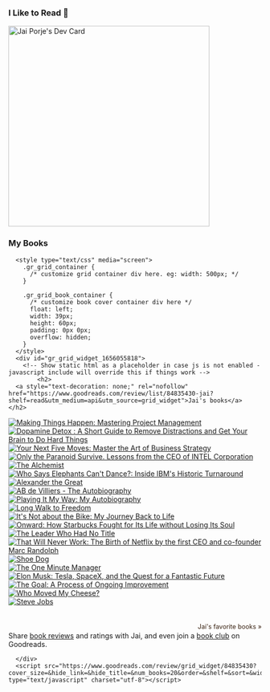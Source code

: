 ### I Like to Read 👋

<!--
**JaiPorje/JaiPorje** is a ✨ _special_ ✨ repository because its `README.md` (this file) appears on your GitHub profile.

Here are some ideas to get you started:

- 🔭 I’m currently working on ...
- 🌱 I’m currently learning ...
- 👯 I’m looking to collaborate on ...
- 🤔 I’m looking for help with ...
- 💬 Ask me about ...
- 📫 How to reach me: ...
- 😄 Pronouns: ...
- ⚡ Fun fact: ...
-->
<a href="https://app.daily.dev/JaiP"><img src="https://api.daily.dev/devcards/ef28a10dc12648668dd6f970a2368081.png?r=kpr" width="400" alt="Jai Porje's Dev Card"/></a>


### My Books
      <style type="text/css" media="screen">
        .gr_grid_container {
          /* customize grid container div here. eg: width: 500px; */
        }

        .gr_grid_book_container {
          /* customize book cover container div here */
          float: left;
          width: 39px;
          height: 60px;
          padding: 0px 0px;
          overflow: hidden;
        }
      </style>
      <div id="gr_grid_widget_1656055818">
        <!-- Show static html as a placeholder in case js is not enabled - javascript include will override this if things work -->
            <h2>
      <a style="text-decoration: none;" rel="nofollow" href="https://www.goodreads.com/review/list/84835430-jai?shelf=read&utm_medium=api&utm_source=grid_widget">Jai's books</a>
    </h2>
  <div class="gr_grid_container">
    <div class="gr_grid_book_container"><a title="Making Things Happen: Mastering Project Management" rel="nofollow" href="https://www.goodreads.com/book/show/2335148.Making_Things_Happen"><img alt="Making Things Happen: Mastering Project Management" border="0" src="https://i.gr-assets.com/images/S/compressed.photo.goodreads.com/books/1328834790l/2335148._SX50_.jpg" /></a></div>
    <div class="gr_grid_book_container"><a title="Dopamine Detox : A Short Guide to Remove Distractions and Get Your Brain to Do Hard Things (Productivity Series Book 1)" rel="nofollow" href="https://www.goodreads.com/book/show/58503121-dopamine-detox"><img alt="Dopamine Detox : A Short Guide to Remove Distractions and Get Your Brain to Do Hard Things" border="0" src="https://i.gr-assets.com/images/S/compressed.photo.goodreads.com/books/1625583631l/58503121._SX50_.jpg" /></a></div>
    <div class="gr_grid_book_container"><a title="Your Next Five Moves: Master the Art of Business Strategy" rel="nofollow" href="https://www.goodreads.com/book/show/50542735-your-next-five-moves"><img alt="Your Next Five Moves: Master the Art of Business Strategy" border="0" src="https://i.gr-assets.com/images/S/compressed.photo.goodreads.com/books/1596384027l/50542735._SY75_.jpg" /></a></div>
    <div class="gr_grid_book_container"><a title="Only the Paranoid Survive. Lessons from the CEO of INTEL Corporation" rel="nofollow" href="https://www.goodreads.com/book/show/66863.Only_the_Paranoid_Survive_Lessons_from_the_CEO_of_INTEL_Corporation"><img alt="Only the Paranoid Survive. Lessons from the CEO of INTEL Corporation" border="0" src="https://i.gr-assets.com/images/S/compressed.photo.goodreads.com/books/1389934893l/66863._SY75_.jpg" /></a></div>
    <div class="gr_grid_book_container"><a title="The Alchemist" rel="nofollow" href="https://www.goodreads.com/book/show/18144590-the-alchemist"><img alt="The Alchemist" border="0" src="https://i.gr-assets.com/images/S/compressed.photo.goodreads.com/books/1654371463l/18144590._SY75_.jpg" /></a></div>
    <div class="gr_grid_book_container"><a title="Who Says Elephants Can't Dance?: Inside IBM's Historic Turnaround" rel="nofollow" href="https://www.goodreads.com/book/show/603985.Who_Says_Elephants_Can_t_Dance_"><img alt="Who Says Elephants Can't Dance?: Inside IBM's Historic Turnaround" border="0" src="https://i.gr-assets.com/images/S/compressed.photo.goodreads.com/books/1441257523l/603985._SY75_.jpg" /></a></div>
    <div class="gr_grid_book_container"><a title="Alexander the Great" rel="nofollow" href="https://www.goodreads.com/book/show/287426.Alexander_the_Great"><img alt="Alexander the Great" border="0" src="https://i.gr-assets.com/images/S/compressed.photo.goodreads.com/books/1623544605l/287426._SY75_.jpg" /></a></div>
    <div class="gr_grid_book_container"><a title="AB de Villiers - The Autobiography" rel="nofollow" href="https://www.goodreads.com/book/show/31869989-ab-de-villiers---the-autobiography"><img alt="AB de Villiers - The Autobiography" border="0" src="https://i.gr-assets.com/images/S/compressed.photo.goodreads.com/books/1473289583l/31869989._SY75_.jpg" /></a></div>
    <div class="gr_grid_book_container"><a title="Playing It My Way: My Autobiography" rel="nofollow" href="https://www.goodreads.com/book/show/23150337-playing-it-my-way"><img alt="Playing It My Way: My Autobiography" border="0" src="https://i.gr-assets.com/images/S/compressed.photo.goodreads.com/books/1409666208l/23150337._SY75_.jpg" /></a></div>
    <div class="gr_grid_book_container"><a title="Long Walk to Freedom" rel="nofollow" href="https://www.goodreads.com/book/show/318431.Long_Walk_to_Freedom"><img alt="Long Walk to Freedom" border="0" src="https://i.gr-assets.com/images/S/compressed.photo.goodreads.com/books/1327997342l/318431._SY75_.jpg" /></a></div>
    <div class="gr_grid_book_container"><a title="It's Not about the Bike: My Journey Back to Life" rel="nofollow" href="https://www.goodreads.com/book/show/2265.It_s_Not_about_the_Bike"><img alt="It's Not about the Bike: My Journey Back to Life" border="0" src="https://i.gr-assets.com/images/S/compressed.photo.goodreads.com/books/1433639489l/2265._SY75_.jpg" /></a></div>
    <div class="gr_grid_book_container"><a title="Onward: How Starbucks Fought for Its Life without Losing Its Soul" rel="nofollow" href="https://www.goodreads.com/book/show/11345234-onward"><img alt="Onward: How Starbucks Fought for Its Life without Losing Its Soul" border="0" src="https://i.gr-assets.com/images/S/compressed.photo.goodreads.com/books/1328336245l/11345234._SX50_.jpg" /></a></div>
    <div class="gr_grid_book_container"><a title="The Leader Who Had No Title" rel="nofollow" href="https://www.goodreads.com/book/show/34100955-the-leader-who-had-no-title"><img alt="The Leader Who Had No Title" border="0" src="https://i.gr-assets.com/images/S/compressed.photo.goodreads.com/books/1486027168l/34100955._SY75_.jpg" /></a></div>
    <div class="gr_grid_book_container"><a title="That Will Never Work: The Birth of Netflix by the first CEO and co-founder Marc Randolph" rel="nofollow" href="https://www.goodreads.com/book/show/52730216-that-will-never-work"><img alt="That Will Never Work: The Birth of Netflix by the first CEO and co-founder Marc Randolph" border="0" src="https://i.gr-assets.com/images/S/compressed.photo.goodreads.com/books/1566994458l/52730216._SX50_SY75_.jpg" /></a></div>
    <div class="gr_grid_book_container"><a title="Shoe Dog" rel="nofollow" href="https://www.goodreads.com/book/show/4030991-shoe-dog"><img alt="Shoe Dog" border="0" src="https://i.gr-assets.com/images/S/compressed.photo.goodreads.com/books/1456974900l/4030991._SY75_.jpg" /></a></div>
    <div class="gr_grid_book_container"><a title="The One Minute Manager" rel="nofollow" href="https://www.goodreads.com/book/show/763362.The_One_Minute_Manager"><img alt="The One Minute Manager" border="0" src="https://i.gr-assets.com/images/S/compressed.photo.goodreads.com/books/1348155441l/763362._SY75_.jpg" /></a></div>
    <div class="gr_grid_book_container"><a title="Elon Musk: Tesla, SpaceX, and the Quest for a Fantastic Future" rel="nofollow" href="https://www.goodreads.com/book/show/25541028-elon-musk"><img alt="Elon Musk: Tesla, SpaceX, and the Quest for a Fantastic Future" border="0" src="https://i.gr-assets.com/images/S/compressed.photo.goodreads.com/books/1518291452l/25541028._SY75_.jpg" /></a></div>
    <div class="gr_grid_book_container"><a title="The Goal: A Process of Ongoing Improvement" rel="nofollow" href="https://www.goodreads.com/book/show/113934.The_Goal"><img alt="The Goal: A Process of Ongoing Improvement" border="0" src="https://i.gr-assets.com/images/S/compressed.photo.goodreads.com/books/1475538019l/113934._SX50_.jpg" /></a></div>
    <div class="gr_grid_book_container"><a title="Who Moved My Cheese?" rel="nofollow" href="https://www.goodreads.com/book/show/4894.Who_Moved_My_Cheese_"><img alt="Who Moved My Cheese?" border="0" src="https://i.gr-assets.com/images/S/compressed.photo.goodreads.com/books/1388639717l/4894._SY75_.jpg" /></a></div>
    <div class="gr_grid_book_container"><a title="Steve Jobs" rel="nofollow" href="https://www.goodreads.com/book/show/11084145-steve-jobs"><img alt="Steve Jobs" border="0" src="https://i.gr-assets.com/images/S/compressed.photo.goodreads.com/books/1511288482l/11084145._SY75_.jpg" /></a></div>
    <br style="clear: both"/><br/><a class="gr_grid_branding" style="font-size: .9em; color: #382110; text-decoration: none; float: right; clear: both" rel="nofollow" href="https://www.goodreads.com/user/show/84835430-jai">Jai's favorite books »</a>
  <noscript><br/>Share <a rel="nofollow" href="/">book reviews</a> and ratings with Jai, and even join a <a rel="nofollow" href="/group">book club</a> on Goodreads.</noscript>
  </div>

      </div>
      <script src="https://www.goodreads.com/review/grid_widget/84835430?cover_size=&hide_link=&hide_title=&num_books=20&order=&shelf=&sort=&widget_id=1656055818" type="text/javascript" charset="utf-8"></script>
